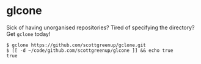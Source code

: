 # glcone

Sick of having unorganised repositories? Tired of specifying the directory?
Get `gclone` today!

```
$ gclone https://github.com/scottgreenup/gclone.git
$ [[ -d ~/code/github.com/scottgreenup/glcone ]] && echo true
true
```
